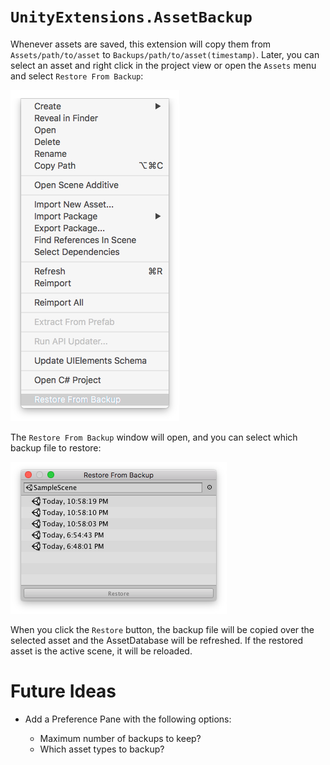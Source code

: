 # `UnityExtensions.AssetBackup`

Whenever assets are saved, this extension will copy them from `Assets/path/to/asset` to `Backups/path/to/asset(timestamp)`.  Later, you can select an asset and right click in the project view or open the `Assets` menu and select `Restore From Backup`:

![Assets Menu](AssetsMenu.png)

The `Restore From Backup` window will open, and you can select which backup file to restore:

![Restore From Backup Window](RestoreFromBackupWindow.png)

When you click the `Restore` button, the backup file will be copied over the selected asset and the AssetDatabase will be refreshed.  If the restored asset is the active scene, it will be reloaded.

# Future Ideas

* Add a Preference Pane with the following options:

    * Maximum number of backups to keep?
    * Which asset types to backup?